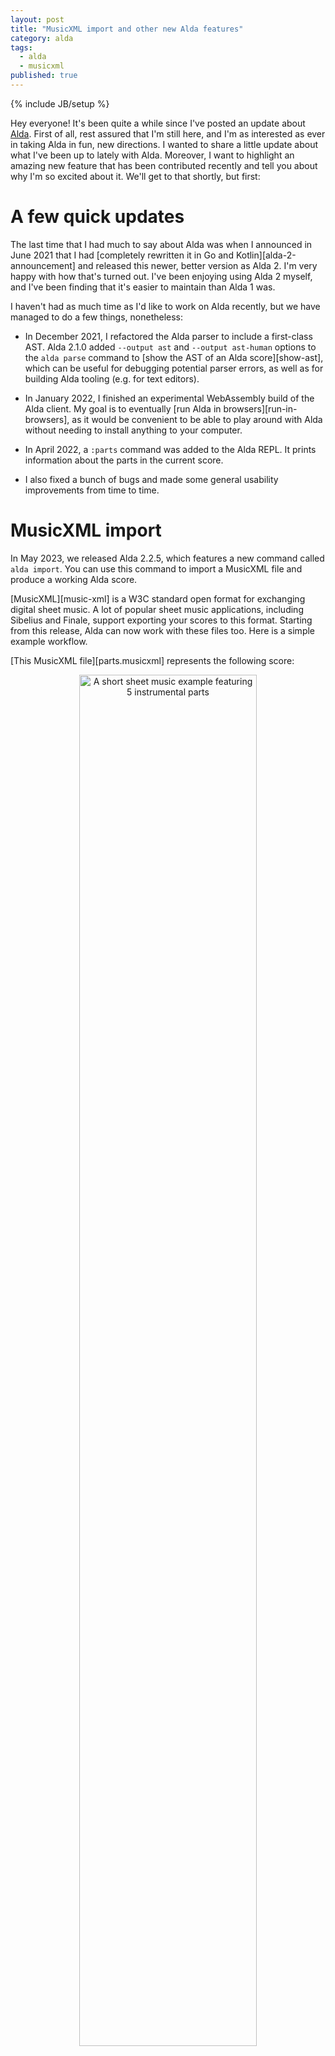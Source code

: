 ```yaml
---
layout: post
title: "MusicXML import and other new Alda features"
category: alda
tags:
  - alda
  - musicxml
published: true
---
```


{% include JB/setup %}

Hey everyone! It's been quite a while since I've posted an update about
[Alda][alda-website]. First of all, rest assured that I'm still here, and I'm as
interested as ever in taking Alda in fun, new directions. I wanted to share a
little update about what I've been up to lately with Alda. Moreover, I want to
highlight an amazing new feature that has been contributed recently and tell you
about why I'm so excited about it. We'll get to that shortly, but first:

# A few quick updates

The last time that I had much to say about Alda was when I announced in June
2021 that I had [completely rewritten it in Go and Kotlin][alda-2-announcement]
and released this newer, better version as Alda 2. I'm very happy with how
that's turned out. I've been enjoying using Alda 2 myself, and I've been finding
that it's easier to maintain than Alda 1 was.

I haven't had as much time as I'd like to work on Alda recently, but we have
managed to do a few things, nonetheless:

* In December 2021, I refactored the Alda parser to include a first-class AST.
  Alda 2.1.0 added `--output ast` and `--output ast-human` options to the `alda
  parse` command to [show the AST of an Alda score][show-ast], which can be
  useful for debugging potential parser errors, as well as for building Alda
  tooling (e.g. for text editors).

* In January 2022, I finished an experimental WebAssembly build of the Alda
  client. My goal is to eventually [run Alda in browsers][run-in-browsers], as
  it would be convenient to be able to play around with Alda without needing to
  install anything to your computer.

* In April 2022, a `:parts` command was added to the Alda REPL. It prints
  information about the parts in the current score.

* I also fixed a bunch of bugs and made some general usability improvements from
  time to time.

# MusicXML import

In May 2023, we released Alda 2.2.5, which features a new command called `alda
import`. You can use this command to import a MusicXML file and produce a
working Alda score.

[MusicXML][music-xml] is a W3C standard open format for exchanging digital sheet
music. A lot of popular sheet music applications, including Sibelius and Finale,
support exporting your scores to this format. Starting from this release, Alda
can now work with these files too. Here is a simple example workflow.

[This MusicXML file][parts.musicxml] represents the following score:

<center>
<img src="{{ site.url }}/assets/2023-06-25-parts.png"
     title="A short sheet music example featuring 5 instrumental parts"
     width="75%">
</center>

We can use Alda to translate a score like this into an Alda score that is
roughly equivalent:

{% highlight text %}
$ alda import -i musicxml -f /tmp/parts.musicxml
midi-flute:
  (key-signature "") c4 d e f | g4 a b > c | < b4 a g f | e4 d c2

midi-oboe:
  (key-signature "") c4 e g > c | < g4 e c2 | g1 | c1

midi-clarinet:
  (key-signature "c+ f+") (transpose -2) d4 d d d | r1 | d4 d d d | r1

midi-bassoon:
  (key-signature "") o3 c1 | g1 | c1 | c1

midi-french-horn:
  (key-signature "f+") (transpose -7) g4 b g b | > d4 < b g2 | r1 | g1
{% endhighlight %}

Because the Alda CLI can accept input from stdin, we can pipe that Alda code
directly into the `alda play` command to hear the score:

{% highlight text %}
$ alda import -i musicxml -f /tmp/parts.musicxml | alda play
Playing...
{% endhighlight %}

Or we can write the Alda code to a file for further experimentation:

{% highlight text %}
# You can either redirect the output into a file:
$ alda import -i musicxml -f /tmp/parts.musicxml > /tmp/parts.alda

# Or use the -o / --output flag:
$ alda import -i musicxml -f /tmp/parts.musicxml -o /tmp/parts.alda
{% endhighlight %}

As a fun experiment, let's "round-trip" this score back to MusicXML and see how
it compares to the original.

First, we'll use `alda export` to export the Alda file as a MIDI file:

{% highlight text %}
$ alda export -f /tmp/parts.alda -o /tmp/parts.mid
Exporting...
Exported score to /tmp/parts.mid
{% endhighlight %}

The MIDI file can be played by a variety of different programs, such as
[TiMidity][timidity]:

{% highlight text %}
$ timidity -A100 --verbose /tmp/parts.mid
Playing /tmp/parts.mid
MIDI file: /tmp/parts.mid
Format: 0  Tracks: 1  Divisions: 128
126 supported events, 348321 samples, time 0:07
Init soundfonts `FluidR3_GM.sf2'
Loading SF Tonebank 0 60: French Horns
Loading SF Tonebank 0 68: Oboe
Loading SF Tonebank 0 70: Bassoon
Loading SF Tonebank 0 71: Clarinet
Loading SF Tonebank 0 73: Flute
Resample cache: Key 17/18(94.4%) Sample 1.3M/1.3M(98.5%)
Playing time: ~11 seconds
Notes cut: 0
Notes lost totally: 0
{% endhighlight %}

Now that we have a MIDI file, we can import it into another sheet music program,
such as MuseScore:

<center>
<img src="{{ site.url }}/assets/2023-06-25-musescore.png"
     title="Screenshot of the aforementioned MIDI file imported into MuseScore"
     width="75%">
</center>

And we can then export the score back to MusicXML:

<center>
<img src="{{ site.url }}/assets/2023-06-25-musescore-export.png"
     title="Screenshot of the MuseScore exporting the score to MusicXML"
     width="75%">
</center>

There are some minor differences between this [round-tripped MusicXML
file][parts-roundtripped] and the original MusicXML file. Notice, for example,
that the instruments are presented in a different order, and we've lost the
grouping bracket around four of the five parts. But apart from the minor
differences, it is, for all intents and purposes, the same score!

I'm excited about this feature because now, it is possible for Alda to
participate in the ecosystem of music notation software. Now, you can take
a MusicXML file (or even a MIDI file) that was written via some other software,
and edit it using Alda. And you can go the other way, too: you can take a score
that you wrote in Alda, export it to MIDI, and import it into other software.

MusicXML import is a brand new feature for Alda, and it's bound to be a little
rough around the edges, but I'm confident that it will become more robust over
time. Please give it a try (you can [download the latest version of
Alda][install-alda], or run `alda update` if you already have an older version
installed) and let us know what you think! If you notice any problems with `alda
import`, it'll help us out if you [open an issue][open-an-issue] on GitHub.

# Thanks to our contributors!

I'd like to give a huge thanks to David Lu and Alan Ma for their hard work on
contributions to this feature. Being able to import Alda scores from MIDI files
is a feature that was [requested early on][import-midi-discussion], and I'm
really happy that thanks to the help of our contributors, we were finally able
to make this intriguing idea a reality.

# Comments?

Reply to [this tweet][tweet] with any comments, questions, etc.!

[tweet]: https://twitter.com/dave_yarwood/status/FIXME

[alda-website]: https://alda.io
[alda-2-announcement]: {% post_url 2021-06-30-announcing-alda-2 %}
[show-ast]: https://github.com/alda-lang/alda/blob/master/CHANGELOG.md#210-2021-12-29
[run-in-browsers]: https://github.com/alda-lang/alda/discussions/455
[music-xml]: https://w3c.github.io/musicxml/
[parts.musicxml]: https://github.com/alda-lang/alda/blob/fb14a138ebe91084503cd962a0ddcb6f7bcc1fb8/client/interop/musicxml/examples/parts.musicxml
[timidity]: https://timidity.sourceforge.net/
[install-alda]: https://alda.io/install/
[open-an-issue]: https://github.com/alda-lang/alda/issues/new/choose
[import-midi-discussion]: https://github.com/alda-lang/alda/discussions/438
[parts-roundtripped]: https://gist.github.com/daveyarwood/6e0a573735ca95908015382cb39a7f2b
